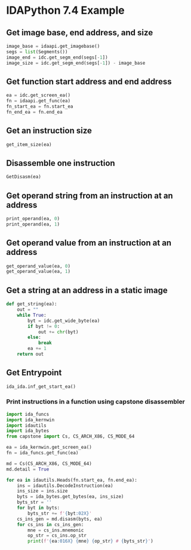 # IDAPython 7.4 Example

## Get image base, end address, and size
```Python
image_base = idaapi.get_imagebase()
segs = list(Segments())
image_end = idc.get_segm_end(segs[-1])
image_size = idc.get_segm_end(segs[-1]) - image_base
```

## Get function start address and end address
```Python
ea = idc.get_screen_ea()
fn = idaapi.get_func(ea)
fn_start_ea = fn.start_ea
fn_end_ea = fn.end_ea
```

## Get an instruction size
```Python
get_item_size(ea)
```

## Disassemble one instruction
```Python
GetDisasm(ea)
```

## Get operand string from an instruction at an address
```Python
print_operand(ea, 0)
print_operand(ea, 1)
```

## Get operand value from an instruction at an address
```Python
get_operand_value(ea, 0)
get_operand_value(ea, 1)
```

## Get a string at an address in a static image
```Python
def get_string(ea):
    out = ""
    while True:
        byt = idc.get_wide_byte(ea)
        if byt != 0:
            out += chr(byt)
        else:
            break
        ea += 1
    return out
```

## Get Entrypoint
```Python
ida_ida.inf_get_start_ea()	
```

### Print instructions in a function using capstone disassembler
```Python
import ida_funcs
import ida_kernwin
import idautils
import ida_bytes
from capstone import Cs, CS_ARCH_X86, CS_MODE_64

ea = ida_kernwin.get_screen_ea()
fn = ida_funcs.get_func(ea)

md = Cs(CS_ARCH_X86, CS_MODE_64)
md.detail = True

for ea in idautils.Heads(fn.start_ea, fn.end_ea):
    ins = idautils.DecodeInstruction(ea)
    ins_size = ins.size
    byts = ida_bytes.get_bytes(ea, ins_size)
    byts_str = ''
    for byt in byts:
        byts_str += f'{byt:02X}'
    cs_ins_gen = md.disasm(byts, ea)
    for cs_ins in cs_ins_gen:
        mne = cs_ins.mnemonic
        op_str = cs_ins.op_str
        print(f'{ea:016X} {mne} {op_str} # {byts_str}')
```
